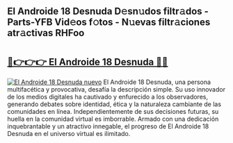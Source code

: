 ## El Androide 18 Desnuda D𝚎sn𝚞dos filtr𝚊dos - Parts-YFB Vid𝚎os f𝚘tos - N𝚞evas filtr𝚊ciones atr𝚊ctivas RHFoo

# <h2><a href="http://mbc3kpb.tromn.icu/?c=El+Androide+18+Desnuda">🔗👉👉👉 El Androide 18 Desnuda 🔗🔗</a></h2>

[![El Androide 18 Desnuda nuevo](https://i.imgur.com/pEAQMta.gif)](http://mbc3kpb.tromn.icu/?c=El+Androide+18+Desnuda)
El Androide 18 Desnuda, una persona multifacética y provocativa, desafía la descripción simple. Su uso innovador de los medios digitales ha cautivado y enfurecido a los observadores, generando debates sobre identidad, ética y la naturaleza cambiante de las comunidades en línea. Independientemente de sus decisiones futuras, su huella en la comunidad virtual es imborrable. Armado con una dedicación inquebrantable y un atractivo innegable, el progreso de El Androide 18 Desnuda en el universo virtual es ilimitado.
